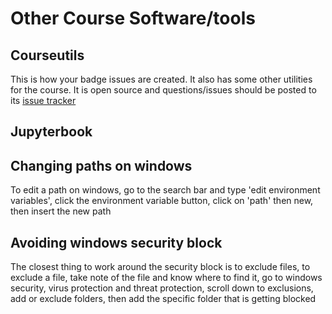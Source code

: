 # Other Course Software/tools


## Courseutils

This is how your badge issues are created. It also has some other utilities for the course. It is open source and questions/issues should be posted to its [issue tracker](https://github.com/compsys-progtools/courseutils/issues)


## Jupyterbook 

## Changing paths on windows
To edit a path on windows, go to the search bar and type 'edit environment variables', click the environment variable button, click on 'path' then new, then insert the new path

## Avoiding windows security block
The closest thing to work around the security block is to exclude files, to exclude a file, take note of the file and know where to find it, go to windows security, virus protection and threat protection, scroll down to exclusions, add or exclude folders, then add the specific folder that is getting blocked
